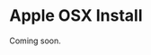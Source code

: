 [title]: #	(Apple OSX Install)
[tags]: #	(apple,cm,install)
[priority]: #	(101)

# Apple OSX Install

Coming soon.